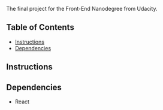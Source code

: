 The final project for the Front-End Nanodegree from Udacity.

## Table of Contents
- [Instructions](#instructions)
- [Dependencies](#dependencies)

## Instructions

## Dependencies
* React

